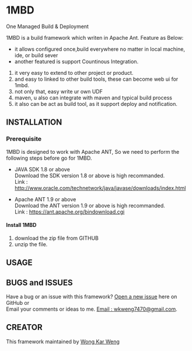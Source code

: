 # 1MBD
One Managed Build &amp; Deployment

1MBD is a build framework which writen in Apache Ant. 
Feature as Below:
* it allows configured once,build everywhere no matter in local machine, ide, or build sever
* another featured is support Countinous Integration. 
1. it very easy to extend to other project or product.
2. and easy to linked to other build tools, these can become web ui for 1mbd. 
3. not only that, easy write ur own UDF
4. maven, u also can integrate with maven and typical build process
5. it also can be act as build tool, as it support deploy and notification.
   
## INSTALLATION

### Prerequisite

1MBD is designed to work with Apache ANT, So we need to perform the following steps before go for 1MBD.<br/>

* JAVA SDK 1.8 or above <br/>
Download the SDK version 1.8 or above is high recommanded. <br/>
Link : http://www.oracle.com/technetwork/java/javase/downloads/index.html  <br/>

* Apache ANT 1.9 or above <br/>
Download the ANT version 1.9 or above is high recommanded. <br/>
Link : https://ant.apache.org/bindownload.cgi <br/>

#### Install 1MBD
1. download the zip file from GITHUB
2. unzip the file.

## USAGE

## BUGS and ISSUES

Have a bug or an issue with this framework? [Open a new issue](https://github.com/w3ng/1MBD/issues) here on GitHub or <br/>
Email your comments or ideas to me. [Email : wkweng7470@gmail.com](wkweng7470@gmail.com).


## CREATOR

This framework maintained by [Wong Kar Weng](wkweng7470@gmail.com)



